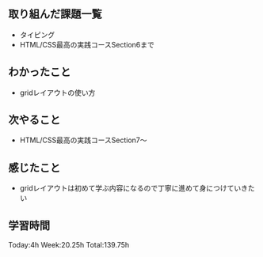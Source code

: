 ## 取り組んだ課題一覧
- タイピング
- HTML/CSS最高の実践コースSection6まで
## わかったこと
- gridレイアウトの使い方
## 次やること
- HTML/CSS最高の実践コースSection7〜
## 感じたこと
- gridレイアウトは初めて学ぶ内容になるので丁寧に進めて身につけていきたい    
## 学習時間
Today:4h Week:20.25h Total:139.75h
